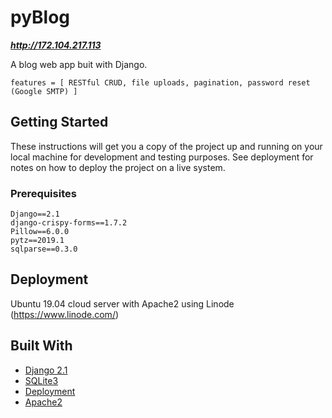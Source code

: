 # pyBlog

***http://172.104.217.113***

A blog web app buit with Django.
```
features = [ RESTful CRUD, file uploads, pagination, password reset (Google SMTP) ] 
```
## Getting Started

These instructions will get you a copy of the project up and running on your local machine for development and testing purposes. See deployment for notes on how to deploy the project on a live system.

### Prerequisites

```
Django==2.1
django-crispy-forms==1.7.2
Pillow==6.0.0
pytz==2019.1
sqlparse==0.3.0
```

## Deployment

Ubuntu 19.04 cloud server with Apache2 using Linode (https://www.linode.com/)

## Built With

* [Django 2.1](https://docs.djangoproject.com/en/2.2/releases/2.1/)
* [SQLite3](https://www.sqlite.org/draft/version3.html)
* [Deployment](https://docs.djangoproject.com/en/2.2/howto/deployment/checklist/)
* [Apache2](https://help.ubuntu.com/lts/serverguide/httpd.html)